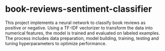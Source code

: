 # book-reviews-sentiment-classifier
This project implements a neural network to classify book reviews as positive or negative. Using a TF-IDF vectorizer to transform the data into numerical features, the model is trained and evaluated on labeled examples. The process includes data preparation, model building, training, testing and tuning hyperparameters to optimize performance.
